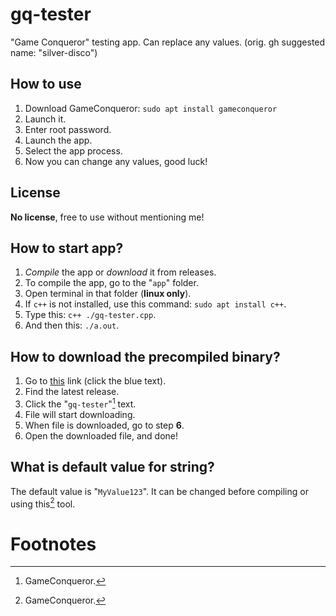 # gq-tester
"Game Conqueror" testing app. Can replace any values. (orig. gh suggested name: "silver-disco")
## How to use
1. Download GameConqueror: `sudo apt install gameconqueror`
2. Launch it.
3. Enter root password.
4. Launch the app.
5. Select the app process.
6. Now you can change any values, good luck!
## License
**__No license__**, free to use without mentioning me!
## How to start app?
1. *Compile* the app or *download* it from releases.
2. To compile the app, go to the "`app`" folder.
3. Open terminal in that folder (**linux only**).
4. If `c++` is not installed, use this command: `sudo apt install c++`.
5. Type this: `c++ ./gq-tester.cpp`.
6. And then this: `./a.out`.
## How to download the precompiled binary?
1. Go to [this](https://github.com/VBPROGER/gq-tester/releases/tag/main) link (click the blue text).
2. Find the latest release.
3. Click the "`gq-tester`"[^gq] text.
4. File will start downloading.
5. When file is downloaded, go to step __**6**__.
6. Open the downloaded file, and done!
## What is default value for string?
The default value is "`MyValue123`".
It can be changed before compiling or using this[^gq] tool.
# Footnotes
[^gq]: GameConqueror.

